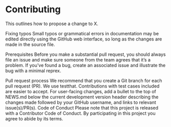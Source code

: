 # Contributing
<!-- example - this is just taken from dplyr -->
This outlines how to propose a change to X.

Fixing typos
Small typos or grammatical errors in documentation may be edited directly using the GitHub web interface, so long as the changes are made in the source file.

Prerequisites
Before you make a substantial pull request, you should always file an issue and make sure someone from the team agrees that it’s a problem. If you’ve found a bug, create an associated issue and illustrate the bug with a minimal reprex.

Pull request process
We recommend that you create a Git branch for each pull request (PR).
We use testthat. Contributions with test cases included are easier to accept.
For user-facing changes, add a bullet to the top of NEWS.md below the current development version header describing the changes made followed by your GitHub username, and links to relevant issue(s)/PR(s).
Code of Conduct
Please note that this project is released with a Contributor Code of Conduct. By participating in this project you agree to abide by its terms.
